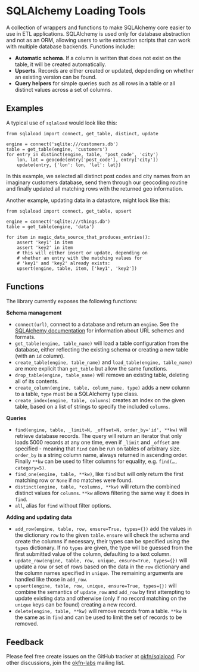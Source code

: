 SQLAlchemy Loading Tools
========================

A collection of wrappers and functions to make SQLAlchemy core easier 
to use in ETL applications. SQLAlchemy is used only for database
abstraction and not as an ORM, allowing users to write extraction
scripts that can work with multiple database backends. Functions
include:

* **Automatic schema**. If a column is written that does not
  exist on the table, it will be created automatically.
* **Upserts**. Records are either created or updated, depdending on
  whether an existing version can be found.
* **Query helpers** for simple queries such as all rows in a table or
  all distinct values across a set of columns.

Examples
--------

A typical use of ``sqlaload`` would look like this:

	from sqlaload import connect, get_table, distinct, update
    
	engine = connect('sqlite:///customers.db')
	table = get_table(engine, 'customers')
	for entry in distinct(engine, table, 'post_code', 'city')
    	lon, lat = geocode(entry['post_code'], entry['city'])
	    update(entry, {'lon': lon, 'lat': lat})

In this example, we selected all distinct post codes and city names from an imaginary customers database, send them through our geocoding routine and finally updated all matching rows with the returned geo information.

Another example, updating data in a datastore, might look like this:

	from sqlaload import connect, get_table, upsert
    
	engine = connect('sqlite:///things.db')
	table = get_table(engine, 'data')
    
	for item in magic_data_source_that_produces_entries():
    	assert 'key1' in item
	    assert 'key2' in item
	    # this will either insert or update, depending on 
	    # whether an entry with the matching values for 
	    # 'key1' and 'key2' already exists:
    	upsert(engine, table, item, ['key1', 'key2'])


Functions
---------

The library currently exposes the following functions:

**Schema management**

* ``connect(url)``, connect to a database and return an ``engine``. See the [SQLAlchemy documentation](http://docs.sqlalchemy.org/en/rel_0_8/core/engines.html#database-urls) for information about URL schemes and formats.
* ``get_table(engine, table_name)`` will load a table configuration from the database, either reflecting the existing schema or creating a new table (with an ``id`` column).
* ``create_table(engine, table_name)`` and ``load_table(engine, table_name)`` are more explicit than ``get_table`` but allow the same functions.
* ``drop_table(engine, table_name)`` will remove an existing table, deleting all of its contents.
* ``create_column(engine, table, column_name, type)`` adds a new column to a table, ``type`` must be a SQLAlchemy type class.
* ``create_index(engine, table, columns)`` creates an index on the given table, based on a list of strings to specify the included ``columns``.

**Queries**

* ``find(engine, table, _limit=N, _offset=N, order_by='id', **kw)`` will retrieve database records. The query will return an iterator that only loads 5000 records at any one time, even if ``_limit`` and ``_offset`` are specified - meaning that ``find`` can be run on tables of arbitrary size. ``order_by`` is a string column name, always returned in ascending order. Finally ``**kw`` can be used to filter columns for equality, e.g. ``find(…, category=5)``. 
* ``find_one(engine, table, **kw)``, like ``find`` but will only return the first matching row or ``None`` if no matches were found. 
* ``distinct(engine, table, *columns, **kw)`` will return the combined distinct values for ``columns``. ``**kw`` allows filtering the same way it does in ``find``.
* ``all``, alias for ``find`` without filter options.

**Adding and updating data**

* ``add_row(engine, table, row, ensure=True, types={})`` add the values in the dictionary ``row`` to the given ``table``. ``ensure`` will check the schema and create the columns if necessary, their types can be specified using the ``types`` dictionary. If no ``types`` are given, the type will be guessed from the first submitted value of the column, defaulting to a text column. 
* ``update_row(engine, table, row, unique, ensure=True, types={})`` will update a row or set of rows based on the data in the ``row`` dictionary and the column names specified in ``unique``. The remaining arguments are handled like those in ``add_row``. 
* ``upsert(engine, table, row, unique, ensure=True, types={})`` will combine the semantics of ``update_row`` and ``add_row`` by first attempting to update existing data and otherwise (only if no record matching on the ``unique`` keys can be found) creating a new record.
* ``delete(engine, table, **kw)`` will remove records from a table. ``**kw`` is the same as in ``find`` and can be used to limit the set of records to be removed.


Feedback
--------

Please feel free create issues on the GitHub tracker at [okfn/sqlaload](https://github.com/okfn/sqlaload/issues). For other discussions, join the [okfn-labs](http://lists.okfn.org/mailman/listinfo/okfn-labs) mailing list. 


